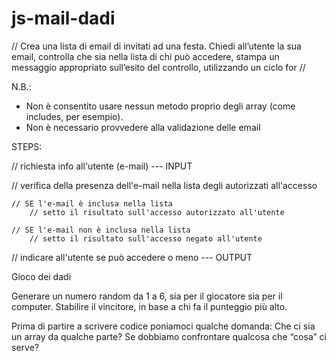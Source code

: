 # js-mail-dadi

// Crea una lista di email di invitati ad una festa. Chiedi all’utente la sua email, controlla che sia nella lista di chi può accedere, stampa un messaggio appropriato sull’esito del controllo, utilizzando un ciclo for //

N.B.:
- Non è consentito usare nessun metodo proprio degli array (come includes, per esempio).
- Non è necessario provvedere alla validazione delle email


STEPS:

// richiesta info all'utente (e-mail) --- INPUT


// verifica della presenza dell'e-mail nella lista degli autorizzati all'accesso

    // SE l'e-mail è inclusa nella lista
        // setto il risultato sull'accesso autorizzato all'utente

    // SE l'e-mail non è inclusa nella lista 
        // setto il risultato sull'accesso negato all'utente


// indicare all'utente se può accedere o meno --- OUTPUT





Gioco dei dadi

Generare un numero random da 1 a 6, sia per il giocatore sia per il computer.
Stabilire il vincitore, in base a chi fa il punteggio più alto.

Prima di partire a scrivere codice poniamoci qualche domanda:
Che ci sia un array da qualche parte?
Se dobbiamo confrontare qualcosa che “cosa” ci serve?